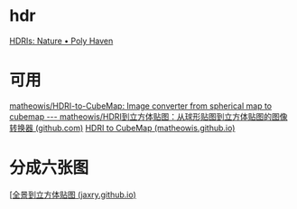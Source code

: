 # hdr
[HDRIs: Nature • Poly Haven](https://polyhaven.com/hdris/nature)
# 可用
[matheowis/HDRI-to-CubeMap: Image converter from spherical map to cubemap --- matheowis/HDRI到立方体贴图：从球形贴图到立方体贴图的图像转换器 (github.com)](https://github.com/matheowis/HDRI-to-CubeMap)
[HDRI to CubeMap (matheowis.github.io)](https://matheowis.github.io/HDRI-to-CubeMap/)
# 分成六张图

[[全景到立方体贴图 (jaxry.github.io)](https://jaxry.github.io/panorama-to-cubemap/)
